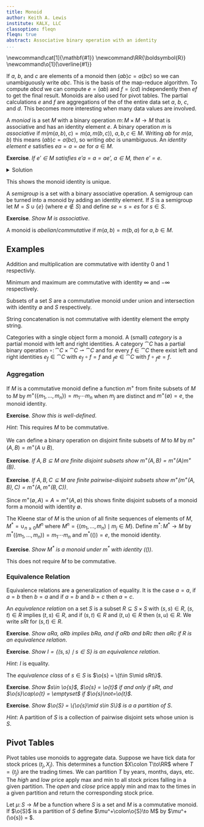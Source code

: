 ```yaml
---
title: Monoid
author: Keith A. Lewis
institute: KALX, LLC
classoption: fleqn
fleqn: true
abstract: Associative binary operation with an identity
...
```


\newcommand\cat[1]{\mathbf{#1}}
\newcommand\RR{\boldsymbol{R}}
\newcommand\o[1]{\overline{#1}}

If $a$, $b$, and $c$ are elements of a monoid then $(ab)c = a(bc)$
so we can unambiguously write $abc$. This is the basis of the map-reduce
algorithm. To compute $abcd$ we can compute $e = (ab)$ and $f = (cd)$ independently
then $ef$ to get the final result. Monoids are also used for pivot tables.
The partial calculations $e$ and $f$ are aggregations of the of the entire
data set $a$, $b$, $c$, and $d$. This becomes more interesting when
many data values are involved.

A _moniod_ is a set $M$ with a binary operation $m\colon M\times M\to M$ that is
associative and has an identity element $e$.
A binary operation $m$ is _associative_ if $m(m(a,b),c) = m(a,m(b,c))$, $a,b,c\in M$.
Writing $ab$ for $m(a,b)$ this means $(ab)c = a(bc)$, so writing $abc$ is unambiguous.
An _identity element_ $e$ satisfies $ea = a = ae$ for $a\in M$.

__Exercise__. _If $e'\in M$ satisfies $e'a = a = ae'$, $a\in M$, then $e' = e$_.

<details><summary>Solution</summary>
$e' = e'e = e$.
</details>

This shows the monoid identity is unique.

A _semigroup_ is a set with a binary associative operation. A semigroup can
be turned into a monoid by adding an identity element.
If $S$ is a semigroup let $M = S\cup\{e\}$ (where $e\notin S$)
and define $se = s = es$ for $s\in S$.

__Exercise__. _Show $M$ is associative_.

A monoid is _abelian_/_commutative_ if $m(a,b) = m(b,a)$ for $a,b\in M$.

## Examples

Addition and multiplication are commutative with identity 0 and 1 respectivly.

Minimum and maximum are commutative with identity $\infty$ and $-\infty$ respectively.

Subsets of a set $S$ are a commutative monoid under union and intersection with
identity $\emptyset$ and $S$ respectively.

String concatenation is not commutative with identity element the empty string.

Categories with a single object form a monoid. 
A (small) _category_ is a partial monoid with
left and right identities. A category $\cat{C}$ has a partial binary
operation $\circ\colon\cat{C}\times\cat{C}\rightharpoonup\cat{C}$ and for
every $f\in\cat{C}$ there exist left and right identities $e_f\in\cat{C}$
with $e_f\circ f = f$ and ${}_f e\in\cat{C}$ with $f\circ {}_f e = f$.

### Aggregation

If $M$ is a commutative monoid define a function $m^+$ from finite subsets
of $M$ to $M$ by $m^+(\{m_1,\ldots,m_n\}) = m_1 \cdots m_n$ when $m_j$
are distinct and $m^+(\emptyset) = e$, the monoid identity.

__Exercise__. _Show this is well-defined_.

_Hint_: This requires $M$ to be commutative.

We can define a binary operation on disjoint finite subsets of $M$ to $M$ by $m^+(A,B) = m^+(A\cup B)$.

__Exercise__. _If $A,B\subseteq M$ are finite disjoint subsets show $m^+(A,B) = m^+(A)m^+(B)$_.

__Exercise__. _If $A,B,C\subseteq M$ are finite pairwise-disjoint subsets show
$m^+(m^+(A, B), C) = m^+(A, m^+(B,C))$_.

Since $m^+(\emptyset, A) = A = m^+(A, \emptyset)$ this shows finite
disjoint subsets of a monoid form a monoid with identity $\emptyset$.

The Kleene star of $M$ is the union of all finite sequences of elements
of $M$, $M^* = \cup_{n\ge0} M^n$ where $M^n = \{(m_1,\dots,m_n)\mid
m_j\in M\}$.  Define $m^*\colon M^*\to M$ by $m^*((m_1,\ldots,m_n)) =
m_1 \cdots m_n$ and $m^*(()) = e$, the monoid identity.

__Exercise__. _Show $M^*$ is a monoid under $m^*$ with identity $(())$_.

This does not require $M$ to be commutative.

### Equivalence Relation

Equivalence relations are a generalization of equality.
It is the case $a = a$, if $a = b$ then $b = a$ and if
$a = b$ and $b = c$ then $a = c$.

An _equivalence relation_ on a set $S$ is a subset $R\subseteq S\times S$
with $(s,s)\in R$, $(s,t)\in R$ implies $(t,s)\in R$, and
if $(s,t)\in R$ and $(t,u)\in R$ then $(s,u)\in R$. We write $sRt$ for $(s,t)\in R$.

__Exercise__. _Show $aRa$, $aRb$ implies $bRa$, and if $aRb$ and $bRc$ then $aRc$
if $R$ is an equivalence relation_.

__Exercise__. _Show $I = \{(s,s)\mid s\in S\}$ is an equivalence relation_.

_Hint_: $I$ is equality.

The _equivalence class_ of $s\in S$ is $\o{s} = \{t\in S\mid sRt\}$.

__Exercise__. _Show $s\in \o{s}$, $\o{s} = \o{t}$ if and only if $sRt$, and
$\o{s}\cap\o{t} = \emptyset$ if $\o{s}\not=\o{t}$_.

__Exercise__. _Show $\o{S} = \{\o{s}\mid s\in S\}$ is a a _partition_ of $S$_.

_Hint_: A partition of $S$ is a collection of pairwise disjoint sets
whose union is $S$.

## Pivot Tables

Pivot tables use monoids to aggregate data. Suppose we have tick data for
stock prices $(t_j, X_j)$. This determines a function $X\colon T\to\RR$
where $T = \{t_j\}$ are the trading times. We can partition $T$ by years,
months, days, etc. The _high_ and _low_ price apply max and min to all stock
prices falling in a given partition. The _open_ and _close_ price apply min
and max to the times in a given partition and return the corresponding
stock price.

Let $\mu\colon S\to M$ be a function where $S$ is a set and $M$ is a
commutative monoid.
If $\o{S}$ is a partition of $S$ define $\mu^+\colon\o{S}\to M$
by $\mu^+(\o{s}) = $.
